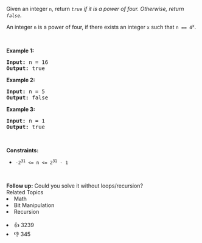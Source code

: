<p>Given an integer <code>n</code>, return <em><code>true</code> if it is a power of four. Otherwise, return <code>false</code></em>.</p>

<p>An integer <code>n</code> is a power of four, if there exists an integer <code>x</code> such that <code>n == 4<sup>x</sup></code>.</p>

<p>&nbsp;</p> 
<p><strong class="example">Example 1:</strong></p> 
<pre><strong>Input:</strong> n = 16
<strong>Output:</strong> true
</pre>
<p><strong class="example">Example 2:</strong></p> 
<pre><strong>Input:</strong> n = 5
<strong>Output:</strong> false
</pre>
<p><strong class="example">Example 3:</strong></p> 
<pre><strong>Input:</strong> n = 1
<strong>Output:</strong> true
</pre> 
<p>&nbsp;</p> 
<p><strong>Constraints:</strong></p>

<ul> 
 <li><code>-2<sup>31</sup> &lt;= n &lt;= 2<sup>31</sup> - 1</code></li> 
</ul>

<p>&nbsp;</p> 
<strong>Follow up:</strong> Could you solve it without loops/recursion?

<div><div>Related Topics</div><div><li>Math</li><li>Bit Manipulation</li><li>Recursion</li></div></div><br><div><li>👍 3239</li><li>👎 345</li></div>